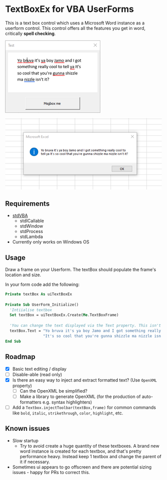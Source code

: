<!--
    {
        "description": "Embed Microsoft Word into a userform",
        "tags":["ui", "window", "automation", "embedding"],
        "deps":["stdLambda", "stdWindow", "stdICallable", "stdProcess"]
    }
-->

# TextBoxEx for VBA UserForms

This is a text box control which uses a Microsoft Word instance as a userform control. This control offers all the features you get in word, critically **spell checking**.

![preview](docs/preview.png)

![result](docs/result.png)

## Requirements

* [stdVBA](http://github.com/sancarn/stdVBA)
    * stdICallable
    * stdWindow
    * stdProcess
    * stdLambda
* Currently only works on Windows OS

## Usage

Draw a frame on your Userform. The textBox should populate the frame's location and size.

In your form code add the following:

```vb
Private textBox As uiTextBoxEx

Private Sub UserForm_Initialize()
  'Intiialise textbox
  Set textBox = uiTextBoxEx.Create(Me.TextBoxFrame)

  'You can change the text displayed via the Text property. This isn't a requirement
  textBox.Text = "Yo bruva it's ya boy Jamo and I got something really cool to tell ya " & _
                 "It's so cool that you're gunna shizzle ma nizzle isn't it?"
End Sub
```

## Roadmap

* [X] Basic text editing / display
* [ ] Disable-able (read only)
* [X] Is there an easy way to inject and extract formatted text? (Use `OpenXML` property)
    * [ ] Can the OpenXML be simplified?
    * [ ] Make a library to generate OpenXML (for the production of auto-formatters e.g. syntax highlighters)
* [ ] Add a `Textbox.injectToolbar(textBox,frame)` for common commands like `bold`, `italic`, `strikethrough`, `color`, `highlight`, etc. 

## Known issues

* Slow startup
    * Try to avoid create a huge quantity of these textboxes. A brand new word instance is created for each textbox, and that's pretty performance heavy. Instead keep 1 textbox and change the parent of it if necessary.
* Sometimes ui appears to go offscreen and there are potential sizing issues - happy for PRs to correct this.
